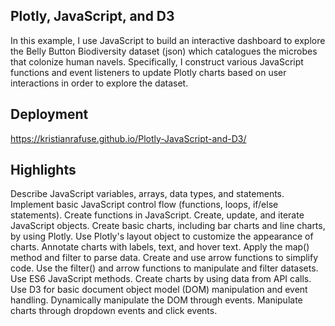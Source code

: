 Plotly, JavaScript, and D3
-------
In this example, I use JavaScript to build an interactive dashboard to explore the Belly Button Biodiversity dataset (json) which catalogues the microbes that colonize human navels. Specifically, I construct various JavaScript functions and event listeners to update Plotly charts based on user interactions in order to explore the dataset.

Deployment
-------
https://kristianrafuse.github.io/Plotly-JavaScript-and-D3/

Highlights
-------
Describe JavaScript variables, arrays, data types, and statements.
Implement basic JavaScript control flow (functions, loops, if/else statements).
Create functions in JavaScript.
Create, update, and iterate JavaScript objects.
Create basic charts, including bar charts and line charts, by using Plotly.
Use Plotly's layout object to customize the appearance of charts.
Annotate charts with labels, text, and hover text.
Apply the map() method and filter to parse data.
Create and use arrow functions to simplify code.
Use the filter() and arrow functions to manipulate and filter datasets.
Use ES6 JavaScript methods.
Create charts by using data from API calls.
Use D3 for basic document object model (DOM) manipulation and event handling.
Dynamically manipulate the DOM through events.
Manipulate charts through dropdown events and click events.
